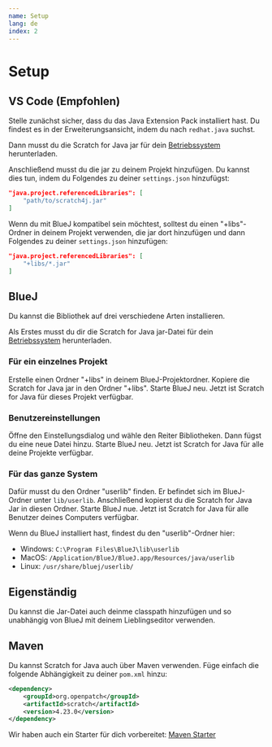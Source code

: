 ```yaml
---
name: Setup
lang: de
index: 2
---
```


# Setup

## VS Code (Empfohlen)

Stelle zunächst sicher, dass du das Java Extension Pack installiert hast. Du findest es in der Erweiterungsansicht, indem du nach `redhat.java` suchst.

Dann musst du die Scratch for Java jar für dein [Betriebssystem](/download) herunterladen.

Anschließend musst du die jar zu deinem Projekt hinzufügen. Du kannst dies tun, indem du Folgendes zu deiner `settings.json` hinzufügst:

```json
"java.project.referencedLibraries": [
    "path/to/scratch4j.jar"
]
```

Wenn du mit BlueJ kompatibel sein möchtest, solltest du einen "+libs"-Ordner in deinem Projekt verwenden, die jar dort hinzufügen und dann Folgendes zu deiner `settings.json` hinzufügen:

```json
"java.project.referencedLibraries": [
    "+libs/*.jar"
]
```

## BlueJ

Du kannst die Bibliothek auf drei verschiedene Arten installieren.

Als Erstes musst du dir die Scratch for Java jar-Datei für dein [Betriebssystem](/download) herunterladen.

### Für ein einzelnes Projekt

Erstelle einen Ordner "+libs" in deinem BlueJ-Projektordner. Kopiere die Scratch for Java jar in den Ordner "+libs". Starte BlueJ neu. Jetzt ist Scratch for Java für dieses Projekt verfügbar.

### Benutzereinstellungen

Öffne den Einstellungsdialog und wähle den Reiter Bibliotheken. Dann fügst du eine neue Datei hinzu. Starte BlueJ neu. Jetzt ist Scratch for Java für alle deine Projekte verfügbar.

### Für das ganze System

Dafür musst du den Ordner "userlib" finden. Er befindet sich im BlueJ-Ordner unter `lib/userlib`. Anschließend kopierst du die Scratch for Java Jar in diesen Ordner. Starte BlueJ nue. Jetzt ist Scratch for Java für alle Benutzer deines Computers verfügbar.

Wenn du BlueJ installiert hast, findest du den "userlib"-Ordner hier:

- Windows: `C:\Program Files\BlueJ\lib\userlib`
- MacOS: `/Application/BlueJ/BlueJ.app/Resources/java/userlib`
- Linux: `/usr/share/bluej/userlib/`

## Eigenständig

Du kannst die Jar-Datei auch deinme classpath hinzufügen und so unabhängig von BlueJ mit deinem Lieblingseditor verwenden.

## Maven

Du kannst Scratch for Java auch über Maven verwenden. Füge einfach die folgende Abhängigkeit zu deiner `pom.xml` hinzu:

```xml
<dependency>
    <groupId>org.openpatch</groupId>
    <artifactId>scratch</artifactId>
    <version>4.23.0</version>
</dependency>
```

Wir haben auch ein Starter für dich vorbereitet: [Maven Starter](https://github.com/openpatch/scratch-for-java-maven-starter/tree/main)
